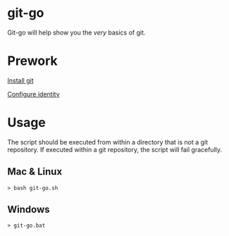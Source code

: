 # git-go
Git-go will help show you the *very* basics of git.

# Prework
[Install git](https://git-scm.com/downloads)

[Configure identity](https://git-scm.com/book/en/v2/Getting-Started-First-Time-Git-Setup#Your-Identity)

# Usage
The script should be executed from within a directory that is not a git repository. If executed within a git repository, the script will fail gracefully.

## Mac & Linux
```
> bash git-go.sh
```

## Windows
```
> git-go.bat
```
